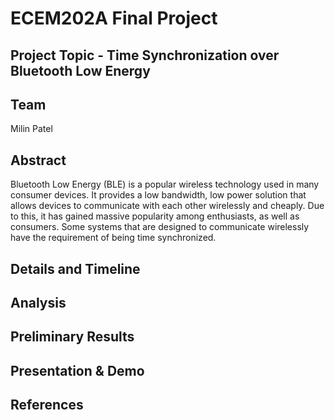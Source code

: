 # ECEM202A Final Project
## Project Topic - Time Synchronization over Bluetooth Low Energy
## Team
Milin Patel
## Abstract
Bluetooth Low Energy (BLE) is a popular wireless technology used in many consumer devices. It provides a low bandwidth, low power solution that allows devices to communicate with each other wirelessly and cheaply. Due to this, it has gained massive popularity among enthusiasts, as well as consumers. Some systems that are designed to communicate wirelessly have the requirement of being time synchronized.
## Details and Timeline
## Analysis
## Preliminary Results
## Presentation & Demo
## References
